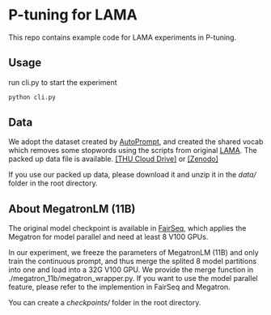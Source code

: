 # P-tuning for LAMA
This repo contains example code for LAMA experiments in P-tuning.

## Usage
run cli.py to start the experiment
```bash
python cli.py
```

## Data
We adopt the dataset created by [AutoPrompt](https://github.com/ucinlp/autoprompt), and created the shared vocab which removes 
some stopwords using the scripts from original [LAMA](https://github.com/facebookresearch/LAMA). The packed up data file is available. 
[[THU Cloud Drive]](https://cloud.tsinghua.edu.cn/f/21b9dcf05cc44adfad25/?dl=1) or [[Zenodo]](https://zenodo.org/record/5578210/files/P-tune_LAMA.tar.gz?download=1)

If you use our packed up data, please download it and unzip it in the *data/* folder in the root directory.

## About MegatronLM (11B)
The original model checkpoint is available in [FairSeq](https://github.com/pytorch/fairseq/tree/master/examples/megatron_11b), 
which applies the Megatron for model parallel and need at least 8 V100 GPUs. 

In our experiment, we freeze the parameters of MegatronLM (11B) and only train the continuous prompt, and thus merge the 
splited 8 model partitions into one and load into a 32G V100 GPU. We provide the merge function in ./megatron_11b/megatron_wrapper.py. 
If you want to use the model parallel feature, please refer to the implemention in FairSeq and Megatron.

You can create a *checkpoints/* folder in the root directory.
